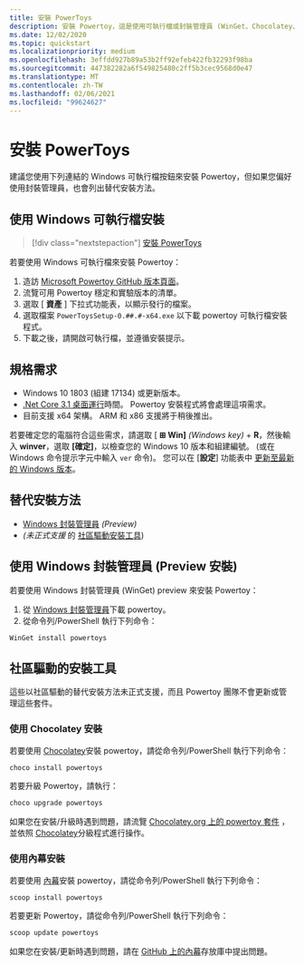 ```yaml
---
title: 安裝 PowerToys
description: 安裝 Powertoy，這是使用可執行檔或封裝管理員 (WinGet、Chocolatey、內幕) 自訂 Windows 10 的一組公用程式。
ms.date: 12/02/2020
ms.topic: quickstart
ms.localizationpriority: medium
ms.openlocfilehash: 3effdd927b89a53b2ff92efeb422fb32293f98ba
ms.sourcegitcommit: 447382282a6f549825480c2ff5b3cec9568d0e47
ms.translationtype: MT
ms.contentlocale: zh-TW
ms.lasthandoff: 02/06/2021
ms.locfileid: "99624627"
---
```

# <a name="install-powertoys"></a>安裝 PowerToys

建議您使用下列連結的 Windows 可執行檔按鈕來安裝 Powertoy，但如果您偏好使用封裝管理員，也會列出替代安裝方法。

## <a name="install-with-windows-executable-file"></a>使用 Windows 可執行檔安裝

> [!div class="nextstepaction"]
> [安裝 PowerToys](https://aka.ms/installpowertoys)

若要使用 Windows 可執行檔來安裝 Powertoy：

1. 造訪 [Microsoft Powertoy GitHub 版本頁面](https://github.com/microsoft/PowerToys/releases/)。
2. 流覽可用 Powertoy 穩定和實驗版本的清單。
3. 選取 [ **資產** ] 下拉式功能表，以顯示發行的檔案。
4. 選取檔案 `PowerToysSetup-0.##.#-x64.exe` 以下載 powertoy 可執行檔安裝程式。
5. 下載之後，請開啟可執行檔，並遵循安裝提示。

## <a name="requirements"></a>規格需求

- Windows 10 1803 (組建 17134) 或更新版本。
- [.Net Core 3.1 桌面運行](https://dotnet.microsoft.com/download/dotnet-core/thank-you/runtime-desktop-3.1.4-windows-x64-installer)時間。 Powertoy 安裝程式將會處理這項需求。
- 目前支援 x64 架構。 ARM 和 x86 支援將于稍後推出。

若要確定您的電腦符合這些需求，請選取 [ **⊞ Win]** *(Windows key)*  +  **R**，然後輸入 **winver**，選取 **[確定]**，以檢查您的 Windows 10 版本和組建編號。 (或在 Windows 命令提示字元中輸入 `ver` 命令)。 您可以在 [**設定**] 功能表中 [更新至最新的 Windows 版本](ms-settings:windowsupdate)。

## <a name="alternative-install-methods"></a>替代安裝方法

<!--  - **[Windows executable .exe file](#install-with-windows-executable-file)** *(Recommended)* -->
- [Windows 封裝管理員](#install-with-windows-package-manager-preview) *(Preview)*
- *(未正式支援* 的 [社區驅動安裝工具](#community-driven-install-tools)) 

## <a name="install-with-windows-package-manager-preview"></a>使用 Windows 封裝管理員 (Preview 安裝) 

若要使用 Windows 封裝管理員 (WinGet) preview 來安裝 Powertoy：

1. 從 [Windows 封裝管理員](https://github.com/microsoft/winget-cli/releases)下載 powertoy。
2. 從命令列/PowerShell 執行下列命令：

```powershell
WinGet install powertoys
```

## <a name="community-driven-install-tools"></a>社區驅動的安裝工具

這些以社區驅動的替代安裝方法未正式支援，而且 Powertoy 團隊不會更新或管理這些套件。

### <a name="install-with-chocolatey"></a>使用 Chocolatey 安裝

若要使用 [Chocolatey](https://chocolatey.org/)安裝 powertoy，請從命令列/PowerShell 執行下列命令：

```powershell
choco install powertoys
```

若要升級 Powertoy，請執行：

```powershell
choco upgrade powertoys
```

如果您在安裝/升級時遇到問題，請流覽 [Chocolatey.org 上的 powertoy 套件](https://chocolatey.org/packages/powertoys) ，並依照 [Chocolatey](https://chocolatey.org/docs/package-triage-process)分級程式進行操作。

### <a name="install-with-scoop"></a>使用內幕安裝

若要使用 [內幕](https://scoop.sh/)安裝 powertoy，請從命令列/PowerShell 執行下列命令：

```powershell
scoop install powertoys
```

若要更新 Powertoy，請從命令列/PowerShell 執行下列命令：

```powershell
scoop update powertoys
```

如果您在安裝/更新時遇到問題，請在 [GitHub 上的內幕](https://github.com/lukesampson/scoop/issues)存放庫中提出問題。
